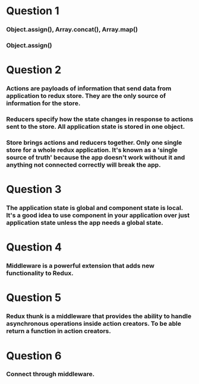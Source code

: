 # Question 1
### Object.assign(), Array.concat(), Array.map()
### Object.assign() 

# Question 2
### Actions are payloads of information that send data from application to redux store. They are the only source of information for the store. 
### Reducers specify how the state changes in response to actions sent to the store. All application state is stored in one object.
### Store brings actions and reducers together. Only one single store for a whole redux application. It's known as a 'single source of truth' because the app doesn't work without it and anything not connected correctly will break the app.

# Question 3
### The application state is global and component state is local. It's a good idea to use component in your application over just application state unless the app needs a global state.

# Question 4
### Middleware is a powerful extension that adds new functionality to Redux. 

# Question 5
### Redux thunk is a middleware that provides the ability to handle asynchronous operations inside action creators. To be able return a function in action creators. 

# Question 6
### Connect through middleware.